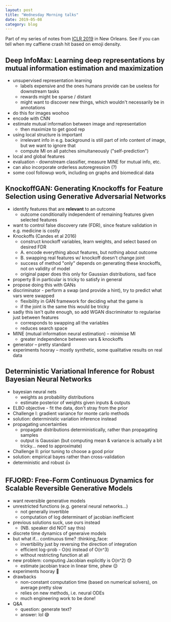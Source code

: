 ```yaml
---
layout: post
title: "Wednesday Morning talks"
date: 2019-05-08
category: blog
---
```


Part of my series of notes from [ICLR 2019](https://iclr.cc/Conferences/2019) in New Orleans.
See if you can tell when my caffiene crash hit based on emoji density.

## Deep InfoMax: Learning deep representations by mutual information estimation and maximization
* unsupervised representation learning
    * labels expensive and the ones humans provide can be useless for downstream tasks
    * rewards might be sparse / distant
    * might want to discover new things, which wouldn't necessarily be in annotations
* do this for images woohoo
* encode with CNN
* estimate mutual information between image and representation
    * then maximize to get good rep
* using local structure is important
    * irrelevant info in e.g. background is still part of info content of image, but we want to ignore that
    * compute MI on all patches simultaneously ("self-prediction")
* local and global features
* evaluation - downstream classifier, measure MINE for mutual info, etc.
* can also incorporate orderless autoregression (?)
* some cool followup work, including on graphs and biomedical data

## KnockoffGAN: Generating Knockoffs for Feature Selection using Generative Adversarial Networks
* identify features that are **relevant** to an outcome
    * outcome conditionally independent of remaining features given selected features
* want to control false discovery rate (FDR), since feature validation in e.g. medicine is costly
* Knockoffs (Candes et al 2016)
    * construct knockoff variables, learn weights, and select based on desired FDR
    * A. encode everything about features, but nothing about outcome
    * B. swapping real features w/ knockoff doesn't change joint
    * success of method "only" depends on generating these knockoffs, not on validity of model
    * original paper does this only for Gaussian distributions, sad face
* property B in particular is tricky to satisfy in general
* propose doing this with GANs
* discriminator - perform a swap (and provide a hint), try to predict what vars were swapped
    * flexibility in GAN framework for deciding what the game is
    * if the joint is the same this would be tricky
* sadly this isn't quite enough, so add WGAN discriminator to regularise just between features
    * corresponds to swapping all the variables
    * reduces search space
* MINE (mutual information neural estimation) – minimise MI
    * greater independence between vars & knockoffs
* generator – pretty standard
* experiments hooray – mostly synthetic, some qualitative results on real data

## Deterministic Variational Inference for Robust Bayesian Neural Networks
* bayesian neural nets
    * weights as probability distributions
    * estimate posterior of weights given inputs & outputs
* ELBO objective - fit the data, don't stray from the prior
* Challenge I: gradient variance for monte carlo methods
* solution: deterministic variation inference instead
* propagating uncertainties
    * propagate distributions deterministically, rather than propagating samples
    * output is Gaussian (but computing mean & variance is actually a bit tricky... need to approximate)
* Challenge II: prior tuning to choose a good prior
* solution: empirical bayes rather than cross-validation
* deterministic and robust :+1:

## FFJORD: Free-Form Continuous Dynamics for Scalable Reversible Generative Models
* want reversible generative models
* unrestricted functions (e.g. general neural networks...)
    * not generally invertible
    * computation of log determinant of jacobian inefficient
* previous solutions suck, use ours instead
    * (NB. speaker did NOT say this)
* discrete time dynamics of generaive models
* but what if... continuous time? :thinking_face:
    * invertibility just by reversing the direction of integration
    * efficient log-prob - O(n) instead of O(n^3)
    * without restricting function at all
* new problem: computing Jacobian explicitly is O(n^2) :sweat:
    * estimate jacobian trace in linear time, phew :relieved:
* experiments hooray :tada:
* drawbacks
    * non-constant computation time (based on numerical solvers), on average pretty slow
    * relies on new methods, i.e. neural ODEs
    * much engineering work to be done!
* Q&A
    * question: generate text?
    * answer: lol :sweat_smile:
